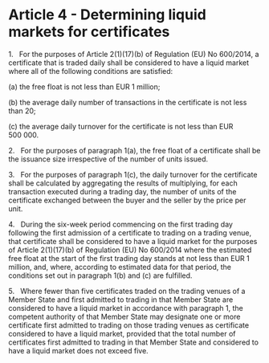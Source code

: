 # Article 4 - Determining liquid markets for certificates


1.   For the purposes of Article 2(1)(17)(b) of Regulation (EU) No 600/2014, a certificate that is traded daily shall be considered to have a liquid market where all of the following conditions are satisfied:

(a) the free float is not less than EUR 1 million;

(b) the average daily number of transactions in the certificate is not less than 20;

(c) the average daily turnover for the certificate is not less than EUR 500 000.

2.   For the purposes of paragraph 1(a), the free float of a certificate shall be the issuance size irrespective of the number of units issued.

3.   For the purposes of paragraph 1(c), the daily turnover for the certificate shall be calculated by aggregating the results of multiplying, for each transaction executed during a trading day, the number of units of the certificate exchanged between the buyer and the seller by the price per unit.

4.   During the six-week period commencing on the first trading day following the first admission of a certificate to trading on a trading venue, that certificate shall be considered to have a liquid market for the purposes of Article 2(1)(17)(b) of Regulation (EU) No 600/2014 where the estimated free float at the start of the first trading day stands at not less than EUR 1 million, and, where, according to estimated data for that period, the conditions set out in paragraph 1(b) and (c) are fulfilled.

5.   Where fewer than five certificates traded on the trading venues of a Member State and first admitted to trading in that Member State are considered to have a liquid market in accordance with paragraph 1, the competent authority of that Member State may designate one or more certificate first admitted to trading on those trading venues as certificate considered to have a liquid market, provided that the total number of certificates first admitted to trading in that Member State and considered to have a liquid market does not exceed five.
